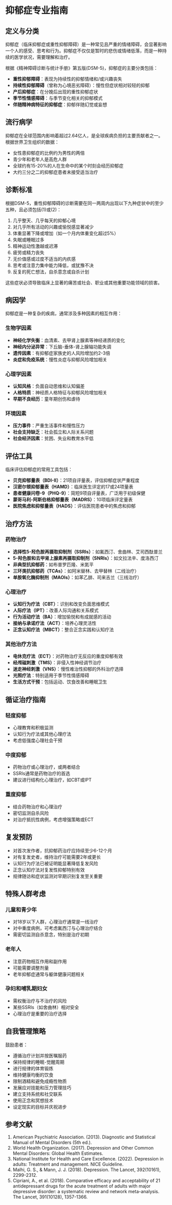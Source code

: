 # 抑郁症专业指南

## 定义与分类

抑郁症（临床抑郁症或重性抑郁障碍）是一种常见且严重的情绪障碍，会显著影响一个人的感受、思考和行为。抑郁症不仅仅是暂时的悲伤或情绪低落，而是一种持续的医学状况，需要理解和治疗。

根据《精神障碍诊断与统计手册》第五版(DSM-5)，抑郁症的主要分类包括：

- **重性抑郁障碍**：表现为持续性的抑郁情绪和/或兴趣丧失
- **持续性抑郁障碍**（曾称为心境恶劣障碍）：慢性但症状相对较轻的抑郁
- **产后抑郁症**：在分娩后出现的重性抑郁症状
- **季节性情感障碍**：与季节变化相关的抑郁模式
- **伴随精神病特征的抑郁症**：抑郁伴随幻觉或妄想

## 流行病学

抑郁症在全球范围内影响着超过2.64亿人，是全球疾病负担的主要贡献者之一。根据世界卫生组织的数据：

- 女性患抑郁症的比例约为男性的两倍
- 青少年和老年人是高危人群
- 全球约有15-20%的人在生命中的某个时刻会经历抑郁症
- 大约三分之二的抑郁症患者未接受适当治疗

## 诊断标准

根据DSM-5，重性抑郁障碍的诊断需要在同一两周内出现以下九种症状中的至少五种，且必须包括(1)或(2)：

1. 几乎整天、几乎每天的抑郁心境
2. 对几乎所有活动的兴趣或愉悦感显著减少
3. 体重显著下降或增加（如一个月内体重变化超过5%）
4. 失眠或睡眠过多
5. 精神运动性激越或迟滞
6. 疲劳或精力丧失
7. 无价值感或过度不适当的内疚感
8. 思考或注意力集中能力降低，或犹豫不决
9. 反复的死亡想法，自杀意念或自杀计划

这些症状必须导致临床上显著的痛苦或社会、职业或其他重要功能领域的损害。

## 病因学

抑郁症是一种复杂的疾病，通常涉及多种因素的相互作用：

### 生物学因素
- **神经化学失衡**：血清素、去甲肾上腺素等神经递质的变化
- **神经内分泌异常**：下丘脑-垂体-肾上腺轴功能失调
- **遗传因素**：有抑郁症家族史的人风险增加约2-3倍
- **炎症和免疫系统**：慢性炎症与抑郁风险增加相关

### 心理学因素
- **认知风格**：负面自动思维和认知偏差
- **人格特质**：神经质人格特征与抑郁风险增加相关
- **早期不良经历**：童年期创伤和虐待

### 环境因素
- **压力事件**：严重生活事件和慢性压力
- **社会支持缺乏**：社会孤立和人际关系问题
- **社会经济因素**：贫困、失业和教育水平低

## 评估工具

临床评估抑郁症的常用工具包括：

- **贝克抑郁量表（BDI-II）**：21项自评量表，评估抑郁症状严重程度
- **汉密尔顿抑郁量表（HAMD）**：临床医生评定的17或24项量表
- **患者健康问卷-9（PHQ-9）**：简短9项自评量表，广泛用于初级保健
- **蒙哥马利-阿斯伯格抑郁量表（MADRS）**：10项临床评定量表
- **医院焦虑和抑郁量表（HADS）**：评估医院患者中的焦虑和抑郁

## 治疗方法

### 药物治疗
- **选择性5-羟色胺再摄取抑制剂（SSRIs）**：如氟西汀、舍曲林、艾司西酞普兰
- **5-羟色胺和去甲肾上腺素再摄取抑制剂（SNRIs）**：如文拉法辛、度洛西汀
- **非典型抗抑郁药**：如布普罗匹隆、米氮平
- **三环类抗抑郁药（TCAs）**：如阿米替林、去甲替林（二线治疗）
- **单胺氧化酶抑制剂（MAOIs）**：如苯乙肼、司来吉兰（三线治疗）

### 心理治疗
- **认知行为疗法（CBT）**：识别和改变负面思维模式
- **人际疗法（IPT）**：改善人际沟通和关系模式
- **行为活动疗法（BA）**：增加愉悦和有成就感的活动
- **接纳与承诺疗法（ACT）**：培养心理灵活性
- **正念认知疗法（MBCT）**：整合正念实践和认知疗法

### 其他治疗方法
- **电休克疗法（ECT）**：对药物治疗无反应的重度抑郁有效
- **经颅磁刺激（TMS）**：非侵入性神经调节治疗
- **迷走神经刺激（VNS）**：慢性难治性抑郁的外科治疗选择
- **光照疗法**：特别适用于季节性情感障碍
- **生活方式干预**：包括运动、饮食改善和睡眠卫生

## 循证治疗指南

### 轻度抑郁
- 心理教育和积极监测
- 认知行为疗法或其他心理疗法
- 考虑低强度心理社会干预

### 中度抑郁
- 药物治疗或心理治疗，或两者结合
- SSRIs通常是药物治疗的首选
- 建议进行结构化心理治疗，如CBT或IPT

### 重度抑郁
- 结合药物治疗和心理治疗
- 密切监测自杀风险
- 对治疗抵抗性病例，考虑增强策略或ECT

## 复发预防

- 对首次发作者，抗抑郁药治疗应持续至少6-12个月
- 对有复发史者，维持治疗可能需要2年或更长
- 认知行为疗法已被证明能显著降低复发风险
- 正念认知疗法对复发性抑郁特别有效
- 规律随访和症状监测对早期识别复发至关重要

## 特殊人群考虑

### 儿童和青少年
- 对18岁以下人群，心理治疗通常是一线治疗
- 对中重度病例，可考虑氟西汀与心理治疗结合
- 需密切监测自杀意念，特别是治疗初期

### 老年人
- 注意药物相互作用和副作用
- 可能需要调整剂量
- 老年抑郁症通常与躯体健康问题相关

### 孕妇和哺乳期妇女
- 需权衡治疗与不治疗的风险
- 某些SSRIs（如舍曲林）相对安全
- 心理治疗是重要的治疗选择

## 自我管理策略

鼓励患者：
- 遵循治疗计划并按医嘱服药
- 保持规律的睡眠-觉醒周期
- 进行规律的体育锻炼
- 维持健康均衡的饮食
- 限制酒精和避免成瘾性物质
- 发展应对技能和压力管理技巧
- 建立支持系统和社交联系
- 使用正念和冥想技术
- 设定现实的目标并庆祝进步

## 参考文献

1. American Psychiatric Association. (2013). Diagnostic and Statistical Manual of Mental Disorders (5th ed.).
2. World Health Organization. (2017). Depression and Other Common Mental Disorders: Global Health Estimates.
3. National Institute for Health and Care Excellence. (2022). Depression in adults: Treatment and management. NICE Guideline.
4. Malhi, G. S., & Mann, J. J. (2018). Depression. The Lancet, 392(10161), 2299-2312.
5. Cipriani, A., et al. (2018). Comparative efficacy and acceptability of 21 antidepressant drugs for the acute treatment of adults with major depressive disorder: a systematic review and network meta-analysis. The Lancet, 391(10128), 1357-1366. 